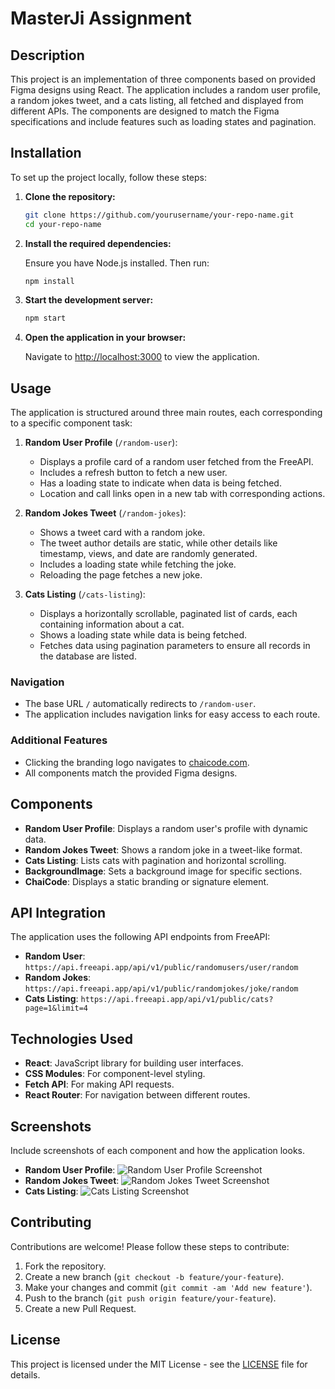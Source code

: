# MasterJi Assignment

## Description

This project is an implementation of three components based on provided Figma designs using React. The application includes a random user profile, a random jokes tweet, and a cats listing, all fetched and displayed from different APIs. The components are designed to match the Figma specifications and include features such as loading states and pagination.

## Installation

To set up the project locally, follow these steps:

1. **Clone the repository:**

    ```bash
    git clone https://github.com/yourusername/your-repo-name.git
    cd your-repo-name
    ```

2. **Install the required dependencies:**

    Ensure you have Node.js installed. Then run:

    ```bash
    npm install
    ```

3. **Start the development server:**

    ```bash
    npm start
    ```

4. **Open the application in your browser:**

    Navigate to [http://localhost:3000](http://localhost:3000) to view the application.

## Usage

The application is structured around three main routes, each corresponding to a specific component task:

1. **Random User Profile** (`/random-user`):
   - Displays a profile card of a random user fetched from the FreeAPI.
   - Includes a refresh button to fetch a new user.
   - Has a loading state to indicate when data is being fetched.
   - Location and call links open in a new tab with corresponding actions.

2. **Random Jokes Tweet** (`/random-jokes`):
   - Shows a tweet card with a random joke.
   - The tweet author details are static, while other details like timestamp, views, and date are randomly generated.
   - Includes a loading state while fetching the joke.
   - Reloading the page fetches a new joke.

3. **Cats Listing** (`/cats-listing`):
   - Displays a horizontally scrollable, paginated list of cards, each containing information about a cat.
   - Shows a loading state while data is being fetched.
   - Fetches data using pagination parameters to ensure all records in the database are listed.

### Navigation

- The base URL `/` automatically redirects to `/random-user`.
- The application includes navigation links for easy access to each route.

### Additional Features

- Clicking the branding logo navigates to [chaicode.com](https://chaicode.com).
- All components match the provided Figma designs.

## Components

- **Random User Profile**: Displays a random user's profile with dynamic data.
- **Random Jokes Tweet**: Shows a random joke in a tweet-like format.
- **Cats Listing**: Lists cats with pagination and horizontal scrolling.
- **BackgroundImage**: Sets a background image for specific sections.
- **ChaiCode**: Displays a static branding or signature element.

## API Integration

The application uses the following API endpoints from FreeAPI:

- **Random User**: `https://api.freeapi.app/api/v1/public/randomusers/user/random`
- **Random Jokes**: `https://api.freeapi.app/api/v1/public/randomjokes/joke/random`
- **Cats Listing**: `https://api.freeapi.app/api/v1/public/cats?page=1&limit=4`

## Technologies Used

- **React**: JavaScript library for building user interfaces.
- **CSS Modules**: For component-level styling.
- **Fetch API**: For making API requests.
- **React Router**: For navigation between different routes.

## Screenshots

Include screenshots of each component and how the application looks.

- **Random User Profile**: ![Random User Profile Screenshot](path/to/random-user-screenshot.png)
- **Random Jokes Tweet**: ![Random Jokes Tweet Screenshot](path/to/random-jokes-screenshot.png)
- **Cats Listing**: ![Cats Listing Screenshot](path/to/cats-listing-screenshot.png)

## Contributing

Contributions are welcome! Please follow these steps to contribute:

1. Fork the repository.
2. Create a new branch (`git checkout -b feature/your-feature`).
3. Make your changes and commit (`git commit -am 'Add new feature'`).
4. Push to the branch (`git push origin feature/your-feature`).
5. Create a new Pull Request.

## License

This project is licensed under the MIT License - see the [LICENSE](LICENSE) file for details.
